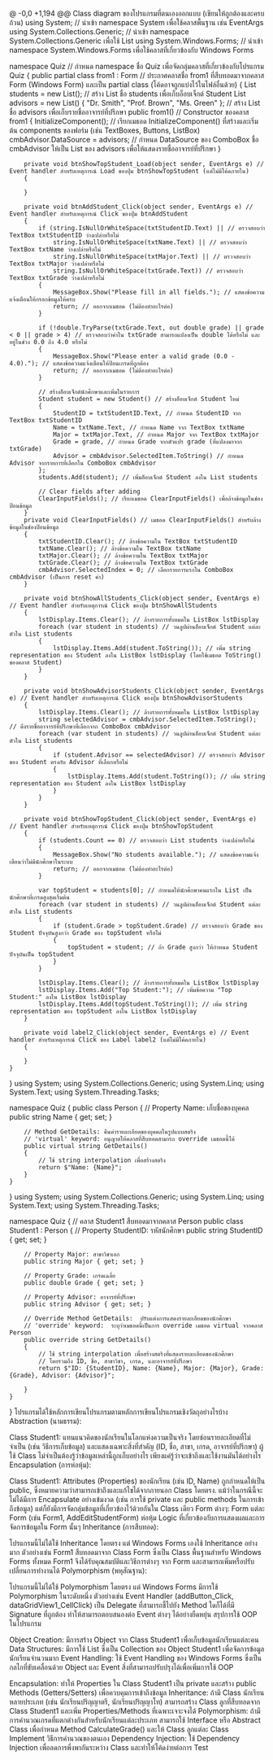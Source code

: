 @ -0,0 +1,194 @@
Class diagram ของโปรแกรมที่ตนเองออกแบบ (เขียนให้ถูกต้องและครบถ้วน)
using System; // นำเข้า namespace System เพื่อใช้คลาสพื้นฐาน เช่น EventArgs
using System.Collections.Generic; // นำเข้า namespace System.Collections.Generic เพื่อใช้ List
using System.Windows.Forms; // นำเข้า namespace System.Windows.Forms เพื่อใช้คลาสที่เกี่ยวข้องกับ Windows Forms

namespace Quiz // กำหนด namespace ชื่อ Quiz เพื่อจัดกลุ่มคลาสที่เกี่ยวข้องกับโปรแกรม Quiz
{
    public partial class from1 : Form // ประกาศคลาสชื่อ from1 ที่สืบทอดมาจากคลาส Form (Windows Form) และเป็น partial class (โค้ดอาจถูกแบ่งไว้ในไฟล์อื่นด้วย)
    {
        List<Student> students = new List<Student>(); // สร้าง List ชื่อ students เพื่อเก็บอ็อบเจ็กต์ Student
        List<string> advisors = new List<string>() { "Dr. Smith", "Prof. Brown", "Ms. Green" }; // สร้าง List ชื่อ advisors เพื่อเก็บรายชื่ออาจารย์ที่ปรึกษา
        public from1() // Constructor ของคลาส from1
        {
            InitializeComponent(); // เรียกเมธอด InitializeComponent() ที่สร้างและเริ่มต้น components ของฟอร์ม (เช่น TextBoxes, Buttons, ListBox)
            cmbAdvisor.DataSource = advisors; // กำหนด DataSource ของ ComboBox ชื่อ cmbAdvisor ให้เป็น List ของ advisors เพื่อให้แสดงรายชื่ออาจารย์ที่ปรึกษา
        }

        private void btnShowTopStudent_Load(object sender, EventArgs e) // Event handler สำหรับเหตุการณ์ Load ของปุ่ม btnShowTopStudent (แต่ไม่มีโค้ดภายใน)
        {

        }

        private void btnAddStudent_Click(object sender, EventArgs e) // Event handler สำหรับเหตุการณ์ Click ของปุ่ม btnAddStudent
        {
            if (string.IsNullOrWhiteSpace(txtStudentID.Text) || // ตรวจสอบว่า TextBox txtStudentID ว่างเปล่าหรือไม่
                string.IsNullOrWhiteSpace(txtName.Text) || // ตรวจสอบว่า TextBox txtName ว่างเปล่าหรือไม่
                string.IsNullOrWhiteSpace(txtMajor.Text) || // ตรวจสอบว่า TextBox txtMajor ว่างเปล่าหรือไม่
                string.IsNullOrWhiteSpace(txtGrade.Text)) // ตรวจสอบว่า TextBox txtGrade ว่างเปล่าหรือไม่
            {
                MessageBox.Show("Please fill in all fields."); // แสดงข้อความแจ้งเตือนให้กรอกข้อมูลให้ครบ
                return; // ออกจากเมธอด (ไม่ต้องทำอะไรต่อ)
            }

            if (!double.TryParse(txtGrade.Text, out double grade) || grade < 0 || grade > 4) // ตรวจสอบว่าค่าใน txtGrade สามารถแปลงเป็น double ได้หรือไม่ และอยู่ในช่วง 0.0 ถึง 4.0 หรือไม่
            {
                MessageBox.Show("Please enter a valid grade (0.0 - 4.0)."); // แสดงข้อความแจ้งเตือนให้ป้อนเกรดที่ถูกต้อง
                return; // ออกจากเมธอด (ไม่ต้องทำอะไรต่อ)
            }

            // สร้างอ็อบเจ็กต์นักศึกษาและเพิ่มในรายการ
            Student student = new Student() // สร้างอ็อบเจ็กต์ Student ใหม่
            {
                StudentID = txtStudentID.Text, // กำหนด StudentID จาก TextBox txtStudentID
                Name = txtName.Text, // กำหนด Name จาก TextBox txtName
                Major = txtMajor.Text, // กำหนด Major จาก TextBox txtMajor
                Grade = grade, // กำหนด Grade จากตัวแปร grade (ที่แปลงมาจาก txtGrade)
                Advisor = cmbAdvisor.SelectedItem.ToString() // กำหนด Advisor จากรายการที่เลือกใน ComboBox cmbAdvisor
            };
            students.Add(student); // เพิ่มอ็อบเจ็กต์ Student ลงใน List students

            // Clear fields after adding
            ClearInputFields(); // เรียกเมธอด ClearInputFields() เพื่อล้างข้อมูลในช่องป้อนข้อมูล
        }
        private void ClearInputFields() // เมธอด ClearInputFields() สำหรับล้างข้อมูลในช่องป้อนข้อมูล
        {
            txtStudentID.Clear(); // ล้างข้อความใน TextBox txtStudentID
            txtName.Clear(); // ล้างข้อความใน TextBox txtName
            txtMajor.Clear(); // ล้างข้อความใน TextBox txtMajor
            txtGrade.Clear(); // ล้างข้อความใน TextBox txtGrade
            cmbAdvisor.SelectedIndex = 0; // เลือกรายการแรกใน ComboBox cmbAdvisor (เป็นการ reset ค่า)
        }

        private void btnShowAllStudents_Click(object sender, EventArgs e) // Event handler สำหรับเหตุการณ์ Click ของปุ่ม btnShowAllStudents
        {
            lstDisplay.Items.Clear(); // ล้างรายการทั้งหมดใน ListBox lstDisplay
            foreach (var student in students) // วนลูปผ่านอ็อบเจ็กต์ Student แต่ละตัวใน List students
            {
                lstDisplay.Items.Add(student.ToString()); // เพิ่ม string representation ของ Student ลงใน ListBox lstDisplay (โดยใช้เมธอด ToString() ของคลาส Student)
            }
        }

        private void btnShowAdvisorStudents_Click(object sender, EventArgs e) // Event handler สำหรับเหตุการณ์ Click ของปุ่ม btnShowAdvisorStudents
        {
            lstDisplay.Items.Clear(); // ล้างรายการทั้งหมดใน ListBox lstDisplay
            string selectedAdvisor = cmbAdvisor.SelectedItem.ToString(); // ดึงรายชื่ออาจารย์ที่ปรึกษาที่เลือกจาก ComboBox cmbAdvisor
            foreach (var student in students) // วนลูปผ่านอ็อบเจ็กต์ Student แต่ละตัวใน List students
            {
                if (student.Advisor == selectedAdvisor) // ตรวจสอบว่า Advisor ของ Student ตรงกับ Advisor ที่เลือกหรือไม่
                {
                    lstDisplay.Items.Add(student.ToString()); // เพิ่ม string representation ของ Student ลงใน ListBox lstDisplay
                }
            }
        }

        private void btnShowTopStudent_Click(object sender, EventArgs e) // Event handler สำหรับเหตุการณ์ Click ของปุ่ม btnShowTopStudent
        {
            if (students.Count == 0) // ตรวจสอบว่า List students ว่างเปล่าหรือไม่
            {
                MessageBox.Show("No students available."); // แสดงข้อความแจ้งเตือนว่าไม่มีนักศึกษาในระบบ
                return; // ออกจากเมธอด (ไม่ต้องทำอะไรต่อ)
            }

            var topStudent = students[0]; // กำหนดให้นักศึกษาคนแรกใน List เป็นนักศึกษาที่เกรดสูงสุดเริ่มต้น
            foreach (var student in students) // วนลูปผ่านอ็อบเจ็กต์ Student แต่ละตัวใน List students
            {
                if (student.Grade > topStudent.Grade) // ตรวจสอบว่า Grade ของ Student ปัจจุบันสูงกว่า Grade ของ topStudent หรือไม่
                {
                    topStudent = student; // ถ้า Grade สูงกว่า ให้กำหนด Student ปัจจุบันเป็น topStudent
                }
            }

            lstDisplay.Items.Clear(); // ล้างรายการทั้งหมดใน ListBox lstDisplay
            lstDisplay.Items.Add("Top Student:"); // เพิ่มข้อความ "Top Student:" ลงใน ListBox lstDisplay
            lstDisplay.Items.Add(topStudent.ToString()); // เพิ่ม string representation ของ topStudent ลงใน ListBox lstDisplay
        }

        private void label2_Click(object sender, EventArgs e) // Event handler สำหรับเหตุการณ์ Click ของ Label label2 (แต่ไม่มีโค้ดภายใน)
        {

        }
    }
    
}
using System;
using System.Collections.Generic;
using System.Linq;
using System.Text;
using System.Threading.Tasks;

namespace Quiz
{
    public class Person
    {
        // Property Name: เก็บชื่อของบุคคล
        public string Name { get; set; }

        // Method GetDetails: คืนค่ารายละเอียดของบุคคลในรูปแบบสตริง
        // 'virtual' keyword: อนุญาตให้คลาสที่สืบทอดสามารถ override เมธอดนี้ได้
        public virtual string GetDetails()
        {
            // ใช้ string interpolation เพื่อสร้างสตริง
            return $"Name: {Name}";
        }
    }
}
using System;
using System.Collections.Generic;
using System.Linq;
using System.Text;
using System.Threading.Tasks;

namespace Quiz
{
    // คลาส Student1 สืบทอดมาจากคลาส Person
    public class Student1 : Person
    {
        // Property StudentID: รหัสนักศึกษา
        public string StudentID { get; set; }

        // Property Major: สาขาวิชาเอก
        public string Major { get; set; }

        // Property Grade: เกรดเฉลี่ย
        public double Grade { get; set; }

        // Property Advisor: อาจารย์ที่ปรึกษา
        public string Advisor { get; set; }

        // Override Method GetDetails:  ปรับแต่งการแสดงรายละเอียดของนักศึกษา
        // 'override' keyword:  ระบุว่าเมธอดนี้เป็นการ override เมธอด virtual จากคลาส Person
        public override string GetDetails()
        {
            // ใช้ string interpolation เพื่อสร้างสตริงที่แสดงรายละเอียดของนักศึกษา
            // โดยรวมถึง ID, ชื่อ, สาขาวิชา, เกรด, และอาจารย์ที่ปรึกษา
            return $"ID: {StudentID}, Name: {Name}, Major: {Major}, Grade: {Grade}, Advisor: {Advisor}";

        }
    }
}
โปรแกรมได้ใช้หลักการเขียนโปรแกรมตามหลักการเขียนโปรแกรมเชิงวัตถุอย่างไรบ้าง
Abstraction (นามธรรม):

Class Student1: แทนแนวคิดของนักเรียนในโลกแห่งความเป็นจริง โดยซ่อนรายละเอียดที่ไม่จำเป็น (เช่น วิธีการเก็บข้อมูล) และแสดงเฉพาะสิ่งที่สำคัญ (ID, ชื่อ, สาขา, เกรด, อาจารย์ที่ปรึกษา) ผู้ใช้ Class ไม่จำเป็นต้องรู้ว่าข้อมูลเหล่านี้ถูกเก็บอย่างไร เพียงแค่รู้ว่าจะเข้าถึงและใช้งานมันได้อย่างไร
Encapsulation (การห่อหุ้ม):

Class Student1: Attributes (Properties) ของนักเรียน (เช่น ID, Name) ถูกกำหนดให้เป็น public, ซึ่งหมายความว่าสามารถเข้าถึงและแก้ไขได้จากภายนอก Class โดยตรง. แม้ว่าในกรณีนี้จะไม่ได้มีการ Encapsulate อย่างเข้มงวด (เช่น การใช้ private และ public methods ในการเข้าถึงข้อมูล) แต่ก็ยังมีการจัดกลุ่มข้อมูลที่เกี่ยวข้องไว้ด้วยกันใน Class เดียว
Form ต่างๆ: Form แต่ละ Form (เช่น Form1, AddEditStudentForm) ห่อหุ้ม Logic ที่เกี่ยวข้องกับการแสดงผลและการจัดการข้อมูลใน Form นั้นๆ
Inheritance (การสืบทอด):

โปรแกรมนี้ไม่ได้ใช้ Inheritance โดยตรง แต่ Windows Forms เองใช้ Inheritance อย่างมาก ตัวอย่างเช่น Form1 สืบทอดมาจาก Class Form ซึ่งเป็น Class พื้นฐานสำหรับ Windows Forms ทั้งหมด Form1 จึงได้รับคุณสมบัติและวิธีการต่างๆ จาก Form และสามารถเพิ่มหรือปรับเปลี่ยนการทำงานได้
Polymorphism (พหุสัณฐาน):

โปรแกรมนี้ไม่ได้ใช้ Polymorphism โดยตรง แต่ Windows Forms มีการใช้ Polymorphism ในระดับหนึ่ง ตัวอย่างเช่น Event Handler (addButton_Click, dataGridView1_CellClick) เป็น Delegate ที่สามารถชี้ไปยัง Method ใดก็ได้ที่มี Signature ที่ถูกต้อง ทำให้สามารถตอบสนองต่อ Event ต่างๆ ได้อย่างยืดหยุ่น
สรุปการใช้ OOP ในโปรแกรม

Object Creation: มีการสร้าง Object จาก Class Student1 เพื่อเก็บข้อมูลนักเรียนแต่ละคน
Data Structures: มีการใช้ List<Student1> ซึ่งเป็น Collection ของ Object Student1 เพื่อจัดการข้อมูลนักเรียนจำนวนมาก
Event Handling: ใช้ Event Handling ของ Windows Forms ซึ่งเป็นกลไกที่ขับเคลื่อนด้วย Object และ Event
สิ่งที่สามารถปรับปรุงได้เพื่อเพิ่มการใช้ OOP

Encapsulation: ทำให้ Properties ใน Class Student1 เป็น private และสร้าง public Methods (Getters/Setters) เพื่อควบคุมการเข้าถึงข้อมูล
Inheritance: ถ้ามี Class นักเรียนหลายประเภท (เช่น นักเรียนปริญญาตรี, นักเรียนปริญญาโท) สามารถสร้าง Class ลูกที่สืบทอดจาก Class Student1 และเพิ่ม Properties/Methods ที่เฉพาะเจาะจงได้
Polymorphism: ถ้ามีการคำนวณเกรดที่แตกต่างกันสำหรับนักเรียนแต่ละประเภท สามารถใช้ Interface หรือ Abstract Class เพื่อกำหนด Method CalculateGrade() และให้ Class ลูกแต่ละ Class Implement วิธีการคำนวณของตนเอง
Dependency Injection: ใช้ Dependency Injection เพื่อลดการพึ่งพากันระหว่าง Class และทำให้โค้ดง่ายต่อการ Test
